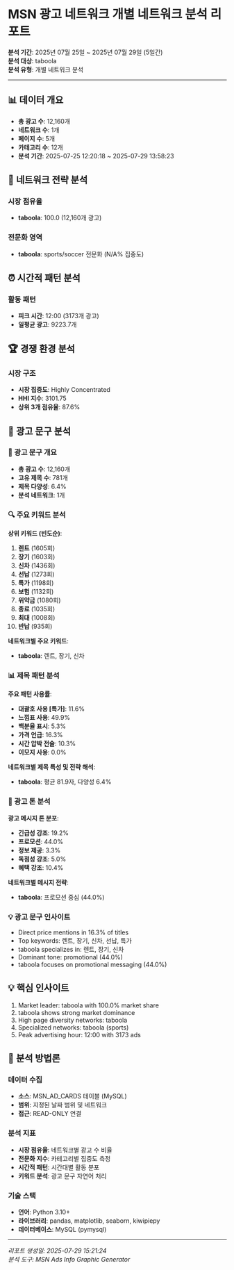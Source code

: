 # MSN 광고 네트워크 개별 네트워크 분석 리포트

**분석 기간**: 2025년 07월 25일 ~ 2025년 07월 29일 (5일간)  
**분석 대상**: taboola  
**분석 유형**: 개별 네트워크 분석  

---

## 📊 데이터 개요

- **총 광고 수**: 12,160개
- **네트워크 수**: 1개  
- **페이지 수**: 5개
- **카테고리 수**: 12개
- **분석 기간**: 2025-07-25 12:20:18 ~ 2025-07-29 13:58:23

## 🎯 네트워크 전략 분석

### 시장 점유율
- **taboola**: 100.0 (12,160개 광고)

### 전문화 영역
- **taboola**: sports/soccer 전문화 (N/A% 집중도)

## ⏰ 시간적 패턴 분석

### 활동 패턴
- **피크 시간**: 12:00 (3173개 광고)
- **일평균 광고**: 9223.7개

## 🏆 경쟁 환경 분석

### 시장 구조
- **시장 집중도**: Highly Concentrated
- **HHI 지수**: 3101.75
- **상위 3개 점유율**: 87.6%

## 📝 광고 문구 분석

### 📝 광고 문구 개요

- **총 광고 수**: 12,160개
- **고유 제목 수**: 781개
- **제목 다양성**: 6.4%
- **분석 네트워크**: 1개

### 🔍 주요 키워드 분석

**상위 키워드 (빈도순)**:
1. **렌트** (1605회)
2. **장기** (1603회)
3. **신차** (1436회)
4. **선납** (1273회)
5. **특가** (1198회)
6. **보험** (1132회)
7. **위약금** (1080회)
8. **종료** (1035회)
9. **최대** (1008회)
10. **반납** (935회)

**네트워크별 주요 키워드**:
- **taboola**: 렌트, 장기, 신차

### 📊 제목 패턴 분석

**주요 패턴 사용률**:
- **대괄호 사용 [특가]**: 11.6%
- **느낌표 사용**: 49.9%
- **백분율 표시**: 5.3%
- **가격 언급**: 16.3%
- **시간 압박 전술**: 10.3%
- **이모지 사용**: 0.0%

**네트워크별 제목 특성 및 전략 해석**:
- **taboola**: 평균 81.9자, 다양성 6.4%

### 🎯 광고 톤 분석

**광고 메시지 톤 분포**:
- **긴급성 강조**: 19.2%
- **프로모션**: 44.0%
- **정보 제공**: 3.3%
- **독점성 강조**: 5.0%
- **혜택 강조**: 10.4%

**네트워크별 메시지 전략**:
- **taboola**: 프로모션 중심 (44.0%)

### 💡 광고 문구 인사이트

- Direct price mentions in 16.3% of titles
- Top keywords: 렌트, 장기, 신차, 선납, 특가
- taboola specializes in: 렌트, 장기, 신차
- Dominant tone: promotional (44.0%)
- taboola focuses on promotional messaging (44.0%)

## 💡 핵심 인사이트

1. Market leader: taboola with 100.0% market share
2. taboola shows strong market dominance
3. High page diversity networks: taboola
4. Specialized networks: taboola (sports)
5. Peak advertising hour: 12:00 with 3173 ads

## 🔬 분석 방법론

### 데이터 수집
- **소스**: MSN_AD_CARDS 테이블 (MySQL)
- **범위**: 지정된 날짜 범위 및 네트워크
- **접근**: READ-ONLY 연결

### 분석 지표
- **시장 점유율**: 네트워크별 광고 수 비율
- **전문화 지수**: 카테고리별 집중도 측정
- **시간적 패턴**: 시간대별 활동 분포
- **키워드 분석**: 광고 문구 자연어 처리

### 기술 스택
- **언어**: Python 3.10+
- **라이브러리**: pandas, matplotlib, seaborn, kiwipiepy
- **데이터베이스**: MySQL (pymysql)

---

*리포트 생성일: 2025-07-29 15:21:24*  
*분석 도구: MSN Ads Info Graphic Generator*  
